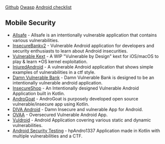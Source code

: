 [Github](https://github.com/vavkamil/awesome-vulnerable-apps)
[Owasp](https://owasp.org/www-project-vulnerable-web-applications-directory/)
[Android checklist](https://github.com/Hrishikesh7665/Android-Pentesting-Checklist)



## [](https://github.com/vavkamil/awesome-vulnerable-apps#mobile-security)Mobile Security

-   [Allsafe](https://github.com/t0thkr1s/allsafe) - Allsafe is an intentionally vulnerable application that contains various vulnerabilities.
-   [InsecureBankv2](https://github.com/dineshshetty/Android-InsecureBankv2) - Vulnerable Android application for developers and security enthusiasts to learn about Android insecurities.
-   [Vulnerable Kext](https://github.com/ant4g0nist/Vulnerable-Kext) - A WIP "Vulnerable by Design" kext for iOS/macOS to play & learn *OS kernel exploitation.
-   [InjuredAndroid](https://github.com/B3nac/InjuredAndroid) - A vulnerable Android application that shows simple examples of vulnerabilities in a ctf style.
-   [Damn Vulnerable Bank](https://github.com/rewanthtammana/Damn-Vulnerable-Bank) - Damn Vulnerable Bank is designed to be an intentionally vulnerable android application.
-   [InsecureShop](https://github.com/optiv/InsecureShop) - An Intentionally designed Vulnerable Android Application built in Kotlin.
-   [AndroGoat](https://github.com/satishpatnayak/AndroGoat) - AndroGoat is purposely developed open source vulnerable/insecure app using Kotlin.
-   [DIVA Android](https://github.com/payatu/diva-android) - Damn Insecure and vulnerable App for Android.
-   [OVAA](https://github.com/oversecured/ovaa) - Oversecured Vulnerable Android App.
-   [Vuldroid](https://github.com/jaiswalakshansh/Vuldroid) - Android Application covering various static and dynamic vulnerabilities.
-   [Android Security Testing](https://github.com/RavikumarRamesh/hpAndro1337) - hpAndro1337 Application made in Kotlin with multiple vulnerabilities and a CTF.

